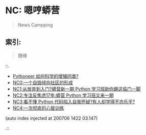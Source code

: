 # NC: 嗯哼蟒营
> News Campping

## 索引:
> 随缘

::.

- [ Pythoneer 如何科学的增殖同类?](181012-preNC-pythoneer-growthup.md)
- [ NC0:一个自毁倾向社区的形成](190711-NC101-self-destruction.md)
- [ NC1:从放弃到入门?蟒营新一期 Python 学习班助你踢这临门一脚](190902-3py-what-is-camp.md)
- [ NC2:专注反焦虑17年:蟒营 Python 学习班又来一期](190905-3py-just101camp.md)
- [ NC3:看不懂 Python 代码陷入自我怀疑?有人却学得不亦乐乎?](191103-4py-how2joy-coding.md)
- [ NC4:一次彻底的心智训练](200202-NC4-what-is5py.md)

(auto index injected at 200706 1422 03.147) 

.::


